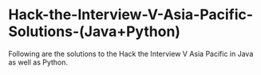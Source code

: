 # Hack-the-Interview-V-Asia-Pacific-Solutions-(Java+Python)
Following are the solutions to the Hack the Interview V Asia Pacific in Java as well as Python.
